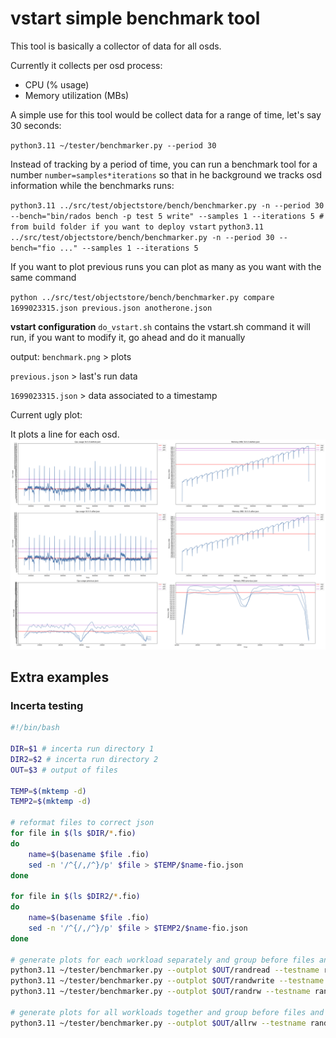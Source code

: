 # vstart simple benchmark tool


This tool is basically a collector of data for all osds.

Currently it collects per osd process:
- CPU (% usage)
- Memory utilization (MBs)

A simple use for this tool would be collect data for a range of time, let's say 30 seconds:

`python3.11 ~/tester/benchmarker.py --period 30`

Instead of tracking by a period of time, you can run a benchmark tool for a number `number=samples*iterations` so that in he background we tracks osd information while the benchmarks runs:

`python3.11 ../src/test/objectstore/bench/benchmarker.py -n --period 30 --bench="bin/rados bench -p test 5 write" --samples 1 --iterations 5 # from build folder if you want to deploy vstart`
`python3.11 ../src/test/objectstore/bench/benchmarker.py -n --period 30 --bench="fio ..." --samples 1 --iterations 5`

If you want to plot previous runs you can plot as many as you want with the same command

`python ../src/test/objectstore/bench/benchmarker.py compare 1699023315.json previous.json anotherone.json`

**vstart configuration**
`do_vstart.sh` contains the vstart.sh command it will run, if you want to modify it, go ahead and do it manually

output:
`benchmark.png` > plots

`previous.json` > last's run data

`1699023315.json` > data associated to a timestamp

Current ugly plot:

It plots a line for each osd.
![Benchmark plot](example.png)



## Extra examples

### Incerta testing

```bash
#!/bin/bash

DIR=$1 # incerta run directory 1
DIR2=$2 # incerta run directory 2
OUT=$3 # output of files

TEMP=$(mktemp -d)
TEMP2=$(mktemp -d)

# reformat files to correct json
for file in $(ls $DIR/*.fio)
do
    name=$(basename $file .fio)
    sed -n '/^{/,/^}/p' $file > $TEMP/$name-fio.json
done

for file in $(ls $DIR2/*.fio)
do
    name=$(basename $file .fio)
    sed -n '/^{/,/^}/p' $file > $TEMP2/$name-fio.json
done

# generate plots for each workload separately and group before files and after files separately
python3.11 ~/tester/benchmarker.py --outplot $OUT/randread --testname randread compare --type fio empty --group $(ls -d $TEMP/*.json | grep randread | grep -v 11 | xargs) --group $(ls -d $TEMP2/*.json | grep randread | grep -v 11 | xargs) --group-names before after
python3.11 ~/tester/benchmarker.py --outplot $OUT/randwrite --testname randwrite compare --type fio empty --group $(ls -d $TEMP/*.json | grep randwrite | grep -v 11 | xargs) --group $(ls -d $TEMP2/*.json | grep randwrite | grep -v 11 | xargs) --group-names before after
python3.11 ~/tester/benchmarker.py --outplot $OUT/randrw --testname randrw compare --type fio empty --group $(ls -d $TEMP/*.json | grep randrw | grep -v 11 | xargs) --group $(ls -d $TEMP2/*.json | grep randrw | grep -v 11 | xargs) --group-names before after

# generate plots for all workloads together and group before files and after files separately
python3.11 ~/tester/benchmarker.py --outplot $OUT/allrw --testname randrw compare --type fio empty --group $(ls -d $TEMP/*.json | grep -v 11 | xargs) --group $(ls -d $TEMP2/*.json | grep -v 11 | xargs) --group-names before after
```